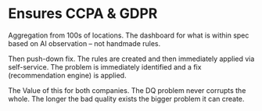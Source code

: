 # Ensures CCPA & GDPR

Aggregation from 100s of locations. The dashboard for what is within spec based on AI observation – not handmade rules.

Then push-down fix. The rules are created and then immediately applied via self-service. The problem is immediately identified and a fix (recommendation engine) is applied.

The Value of this for both companies. The DQ problem never corrupts the whole. The longer the bad quality exists the bigger problem it can create.
